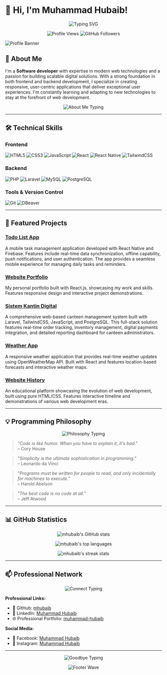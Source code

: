 # 👋 Hi, I'm Muhammad Hubaib!

<p align="center">
  <img src="https://readme-typing-svg.demolab.com/?lines=Software+Developer+%F0%9F%92%BB;Mobile+Developer+%F0%9F%93%B1;Web+Developer+%F0%9F%8C%90;Always+Learning+New+Things+%F0%9F%9A%80&font=Fira%20Code&center=true&width=440&height=45&color=4F8A8B&vCenter=true&size=22&duration=3000&pause=1000" alt="Typing SVG" />
</p>

<p align="center">
  <img src="https://komarev.com/ghpvc/?username=mhubaib&label=Profile%20Views&color=4F8A8B&style=flat-square" alt="Profile Views" />
  <img src="https://img.shields.io/github/followers/mhubaib?label=Followers&style=flat-square&color=4F8A8B" alt="GitHub Followers" />
</p>

![Profile Banner](https://capsule-render.vercel.app/api?type=wave&color=0:4F8A8B,100:FFE156&height=200&section=header&text=Hubaib%20%7C%20Software%20Developer&fontSize=40&fontColor=fff)

## 🚀 About Me

I'm a **Software developer** with expertise in modern web technologies and a passion for building scalable digital solutions. With a strong foundation in both frontend and backend development, I specialize in creating responsive, user-centric applications that deliver exceptional user experiences. I'm constantly learning and adapting to new technologies to stay at the forefront of web development.

<p align="center">
  <img src="https://readme-typing-svg.demolab.com/?lines=Building+Amazing+Web+Applications;Creating+Mobile+Solutions;Learning+Every+Day+&+Every+Time&font=Fira%20Code&center=true&width=380&height=30&color=FFE156&vCenter=true&size=16&duration=4000&pause=500" alt="About Me Typing" />
</p>

---

## 🛠️ Technical Skills

### Frontend
![HTML5](https://img.shields.io/badge/-HTML5-E34F26?logo=html5&logoColor=fff&style=flat-square)
![CSS3](https://img.shields.io/badge/-CSS3-1572B6?logo=css3&logoColor=fff&style=flat-square)
![JavaScript](https://img.shields.io/badge/-JavaScript-F7DF1E?logo=javascript&logoColor=000&style=flat-square)
![React](https://img.shields.io/badge/-React-61DAFB?logo=react&logoColor=000&style=flat-square)
![React Native](https://img.shields.io/badge/-React%20Native-61DAFB?logo=react&logoColor=000&style=flat-square)
![TailwindCSS](https://img.shields.io/badge/-TailwindCSS-38B2AC?logo=tailwindcss&logoColor=fff&style=flat-square)

### Backend
![PHP](https://img.shields.io/badge/-PHP-777BB4?logo=php&logoColor=fff&style=flat-square)
![Laravel](https://img.shields.io/badge/-Laravel-FF2D20?logo=laravel&logoColor=fff&style=flat-square)
![MySQL](https://img.shields.io/badge/-MySQL-4479A1?logo=mysql&logoColor=fff&style=flat-square)
![PostgreSQL](https://img.shields.io/badge/-PostgreSQL-336791?logo=postgresql&logoColor=fff&style=flat-square)

### Tools & Version Control
![Git](https://img.shields.io/badge/-Git-F05032?logo=git&logoColor=fff&style=flat-square)
![DBeaver](https://img.shields.io/badge/-DBeaver-4D4D4D?logo=dbeaver&logoColor=fff&style=flat-square)

---

## 🌟 Featured Projects

### [Todo List App](https://github.com/mhubaib/todo-list-app)
A mobile task management application developed with React Native and Firebase. Features include real-time data synchronization, offline capability, push notifications, and user authentication. The app provides a seamless mobile experience for managing daily tasks and reminders.

### [Website Portfolio](https://github.com/mhubaib/website-portofolio-react)
My personal portfolio built with React.js, showcasing my work and skills. Features responsive design and interactive project demonstrations.

### [Sistem Kantin Digital](https://github.com/mhubaib/sistem-kantin-digital)
A comprehensive web-based canteen management system built with Laravel, TailwindCSS, JavaScript, and PostgreSQL. This full-stack solution features real-time order tracking, inventory management, digital payments integration, and detailed reporting dashboard for canteen administrators.

### [Weather App](https://github.com/mhubaib/weather-app)
A responsive weather application that provides real-time weather updates using OpenWeatherMap API. Built with React and features location-based forecasts and interactive weather maps.

### [Website History](https://github.com/mhubaib/website-history-html)
An educational platform showcasing the evolution of web development, built using pure HTML/CSS. Features interactive timeline and demonstrations of various web development eras.

---

## 💡 Programming Philosophy

<p align="center">
  <img src="https://readme-typing-svg.demolab.com/?lines=Clean+Code+Is+Simple+and+Elegant;Always+Write+Code+for+Humans;Test+Early%2C+Test+Often&font=Fira%20Code&center=true&width=400&height=50&color=4F8A8B&vCenter=true&size=18&duration=5000&pause=2000" alt="Philosophy Typing" />
</p>

> *"Code is like humor. When you have to explain it, it's bad."*  
> – Cory House

> *"Simplicity is the ultimate sophistication in programming."*  
> – Leonardo da Vinci

> *"Programs must be written for people to read, and only incidentally for machines to execute."*  
> – Harold Abelson

> *"The best code is no code at all."*  
> – Jeff Atwood

---

## 📊 GitHub Statistics

<p align="center">
  <img src="https://github-readme-stats.vercel.app/api?username=mhubaib&show_icons=true&theme=radical&hide_border=true&count_private=true" alt="mhubaib's GitHub stats" />
</p>

<p align="center">
  <img src="https://github-readme-stats.vercel.app/api/top-langs/?username=mhubaib&layout=compact&theme=radical&hide_border=true" alt="mhubaib's top languages" />
</p>

<p align="center">
  <img src="https://streak-stats.demolab.com/?user=mhubaib&theme=radical&hide_border=true" alt="mhubaib's streak stats" />
</p>

---

## 📫 Professional Network

<p align="center">
  <img src="https://readme-typing-svg.demolab.com/?lines=Let's+Connect+and+Build+Something+Amazing!;Always+Open+for+Collaboration&font=Fira%20Code&center=true&width=500&height=40&color=FFE156&vCenter=true&size=20&duration=4000&pause=1500" alt="Connect Typing" />
</p>

**Professional Links:**
- 🐙 GitHub: [mhubaib](https://github.com/mhubaib)
- 💼 LinkedIn: [Muhammad Hubaib](https://www.linkedin.com/in/muhammad-hubaib-76b26b370/)
- 🌐 Professional Portfolio: [muhammad-hubaib](https://www.linkedin.com/in/muhammad-hubaib-76b26b370/)

**Social Media:**
- 📘 Facebook: [Muhammad Hubaib](https://web.facebook.com/profile.php?id=61576621349069)
- 📸 Instagram: [Muhammad Hubaib](https://www.instagram.com/mhuba_ib/)

---

<p align="center">
  <img src="https://readme-typing-svg.demolab.com/?lines=Thanks+for+Visiting+My+Profile!;Have+a+Great+Day+Ahead!&font=Fira%20Code&center=true&width=380&height=30&color=4F8A8B&vCenter=true&size=18&duration=3000&pause=1000" alt="Goodbye Typing" />
</p>

<p align="center">
  <img src="https://capsule-render.vercel.app/api?type=waving&color=0:4F8A8B,100:FFE156&height=120&section=footer" alt="Footer Wave" />
</p>
